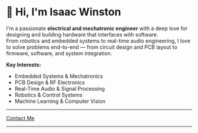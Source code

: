 # 👋 Hi, I'm Isaac Winston  

I'm a passionate **electrical and mechatronic engineer** with a deep love for designing and building hardware that interfaces with software.  
From robotics and embedded systems to real-time audio engineering, I love to solve problems end-to-end — from circuit design and PCB layout to firmware, software, and system integration.

**Key Interests:**  
- Embedded Systems & Mechatronics  
- PCB Design & RF Electronics  
- Real-Time Audio & Signal Processing  
- Robotics & Control Systems  
- Machine Learning & Computer Vision  

---
[Contact Me](mailto:isaac@thewinstons.co.uk)

---
